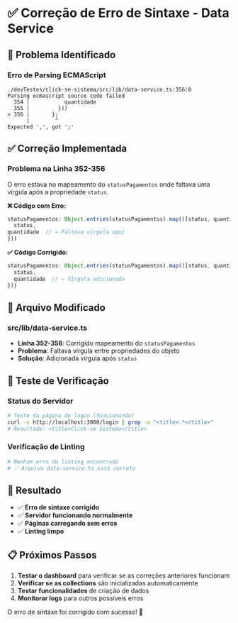 # ✅ Correção de Erro de Sintaxe - Data Service

## 🚨 **Problema Identificado**

### **Erro de Parsing ECMAScript**
```
./devTestes/click-se-sistema/src/lib/data-service.ts:356:8
Parsing ecmascript source code failed
  354 |           quantidade
  355 |         }))
> 356 |       };
      |        ^
Expected ',', got ';'
```

## ✅ **Correção Implementada**

### **Problema na Linha 352-356**
O erro estava no mapeamento do `statusPagamentos` onde faltava uma vírgula após a propriedade `status`.

**❌ Código com Erro:**
```typescript
statusPagamentos: Object.entries(statusPagamentos).map(([status, quantidade]) => ({
  status,
quantidade  // ← Faltava vírgula aqui
}))
```

**✅ Código Corrigido:**
```typescript
statusPagamentos: Object.entries(statusPagamentos).map(([status, quantidade]) => ({
  status,
  quantidade  // ← Vírgula adicionada
}))
```

## 🔧 **Arquivo Modificado**

### **src/lib/data-service.ts**
- **Linha 352-356**: Corrigido mapeamento do `statusPagamentos`
- **Problema**: Faltava vírgula entre propriedades do objeto
- **Solução**: Adicionada vírgula após `status`

## 🧪 **Teste de Verificação**

### **Status do Servidor**
```bash
# Teste da página de login (funcionando)
curl -s http://localhost:3000/login | grep -o "<title>.*</title>"
# Resultado: <title>Click-se Sistema</title>
```

### **Verificação de Linting**
```bash
# Nenhum erro de linting encontrado
# ✅ Arquivo data-service.ts está correto
```

## 🎯 **Resultado**

- ✅ **Erro de sintaxe corrigido**
- ✅ **Servidor funcionando normalmente**
- ✅ **Páginas carregando sem erros**
- ✅ **Linting limpo**

## 📋 **Próximos Passos**

1. **Testar o dashboard** para verificar se as correções anteriores funcionam
2. **Verificar se as collections** são inicializadas automaticamente
3. **Testar funcionalidades** de criação de dados
4. **Monitorar logs** para outros possíveis erros

O erro de sintaxe foi corrigido com sucesso! 🎉
